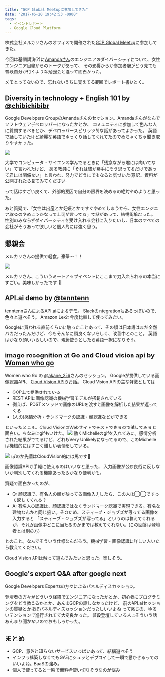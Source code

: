```yaml
---
title: "GCP Global Meetupに参加してきた"
date: "2017-06-20 19:42:53 +0900"
tags:
  - イベントレポート
  - Google Cloud Platform
---
```


株式会社メルカリさんのオフィスで開催された[GCP Global Meetup](https://gcpug-tokyo.connpass.com/event/58494/)に参加してきた。

今回は基調講演(?)に[Amandaさん](https://twitter.com/chibichibibr)のエンジニアのダイバーシティについて、女性エンジニア目線からのトークがあって、
その影響からか参加者層がどう見ても普段自分が行くような勉強会と違って面白かった。

メモとってないので、忘れないうちに覚えてる範囲でレポート書いとく。


## Diversity in technology + English 101 by [@chibichibibr](https://twitter.com/chibichibibr)
Google Developers GroupのAmandaさんのセッション。Amandaさんがなんでソフトウェアデベロッパーになったかとか、
コミュニティに参加して色んな人に質問するべきとか、デベロッパースピリッツ的な話があってよかった。
英語で話していたけど綺麗な英語でゆっくり話してくれてたのでめちゃくちゃ聞き取りやすかった。

![]({{site.url}}/images/gcp-global-meetup/img1.jpg)

大学でコンピュータ・サイエンス学んでるときに「残念ながら君には向いてない」て言われたけど、
ある教員に「それは彼が勝手にそう思ってるだけであって君には関係ない」と言われ、努力でどうにでもなると気づいた(意訳、資料が公開されたら見てみてください)

って話はすごい良くて、外部的要因で自分の限界を決めるの絶対やめようと思った。

あと質疑で、「女性は出産とか妊娠とかですぐやめてしまうから、女性エンジニア取るのやめようかなって上司が言ってる」て話があって、結構衝撃だった。
性別のみならずダイバーシティを受け入れる会社に入りたいし、日本のすべての会社がそうあって欲しいと個人的には強く思う。

## 懇親会
メルカリさんの提供で軽食。豪華〜！！

![]({{site.url}}/images/gcp-global-meetup/img2.jpg)

メルカリさん、こういうミートアップイベントにここまで力入れられるの本当にすごい。美味しかったです 🙏


## API.ai demo by  [@tenntenn](https://twitter.com/tenntenn)
tenntennさんによるAPI.aiによるデモ。 Slackのintegrationもあるっぽいので、色々と遊べそう。
Amazon Lexと今度比較して使ってみたい。

Googleに買われる直前くらいに触ったことあって、その頃は日本語はまだ全然バカだったんだけど、今もそんなに頭良くないらしく、改善中とのこと。
英語はかなり頭いいらしいので、現状使うとしたら英語一択になりそう。


##  image recognition at Go and Cloud vision api by [Women who go](https://womenwhogo-tokyo.connpass.com/)
Women who Go の [@akane_256](https://twitter.com/akane_256)さんのセッション。 Googleが提供している画像認識API、 [Cloud Vision API](https://cloud.google.com/vision/)のお話。
Cloud Vision APIの主な特徴としては
- GCP上で提供されている
- REST APIに画像認識の機械学習モデルが搭載されている
- 例えば、POSTメソッドで画像のURLを渡すと画像を解析した結果が返ってくる
- (人の)感情分析・ランドマークの認識・顔認識などができる

といったところ。Cloud VisionのWebサイトでテストできるので試してみると面白い。ちなみにgifもいけた。
![]({{site.url}}/images/gcp-global-meetup/img5.jpg)
動くMichelleのgifを入れてみた。感情分析された結果がでてるけど、どれもVery Unlikelyになってるので、このMichelleは機械的にはすごく難しい表情をしている。

![]({{site.url}}/images/gcp-global-meetup/img6.jpg)
ぽのか先輩はCloudVision的には馬です🐴

画像認識APIが手軽に使えるのはいいなと思った。
入力画像が公序良俗に反しないか判別してくれる機能あったらかなり便利かも。

質疑で面白かったのが、
- Q: 顔認識で、有名人の顔が映ってる画像入力したら、この人は◯◯ですって返してくれる？
- A: 有名人の認識は、顔認識ではなくランドマーク認識で実現できる。有名な建物なんかと同じ扱い。そのため、スティーブ・ジョブズが写ってる画像を入力すると
「スティーブ・ジョブズが写ってる」というのは教えてくれるが、それが画像中どこに当たるのかまでは教えてくれない。(この回答は登壇者とは別の方)

とのこと。なんでそういう仕様なんだろう。機械学習・画像認識に詳しい人いたら教えてください。

Cloud Vision APIは触って遊んでみたいと思った。楽しそう。

##  Google's expert Q&A after google next
Google Developers Expertsの方々によるパネルディスカッション。

登壇者の方々がどういう経緯でエンジニアになったかとか、初心者にプログラミングをどう教えるかとか、あんまGCPの話しなかったけど、
前のAPI.aiセッションの質疑とかほぼパネルディスカッションだったしいいよね って感じの、ゆるいテンションで進行されてて大変良かった。
普段登壇している人にそういう話あんまり聞かないのでおもしろかった。

## まとめ
- GCP、意外と知らないサービスいっぱいあって、結構遊べそう
- インフラ構築しなくてもGAEにシュッとデプロイして一瞬で動かせるってのいいよね。BaaSの強み。
- 個人で使ってると一瞬で無料枠使い切りそうなのが悩み
